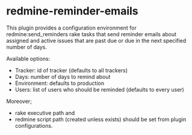 # redmine-reminder-emails

This plugin provides a configuration environment for redmine:send_reminders rake tasks that send reminder emails about assigned and active issues that are past due or due in the next specified number of days.

Available options:
 - Tracker: id of tracker (defaults to all trackers)
 - Days: number of days to remind about
 - Environment: defaults to production
 - Users: list of users who should be reminded (defaults to every user)

Moreover;
 - rake executive path and
 - redmine script path (created unless exists) should be set from plugin configurations.
